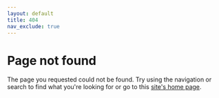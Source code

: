 ```yaml
---
layout: default
title: 404
nav_exclude: true
---
```


# Page not found

The page you requested could not be found. Try using the navigation or search to find what you're looking for or go to this [site's home page](https://litesaml.github.io/).
